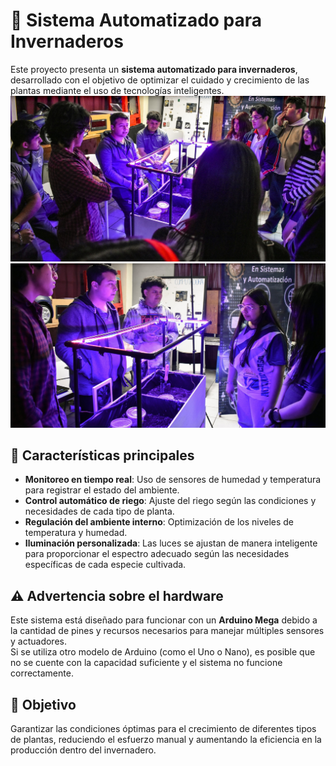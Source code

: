 # 🌱 Sistema Automatizado para Invernaderos

Este proyecto presenta un **sistema automatizado para invernaderos**, desarrollado con el objetivo de optimizar el cuidado y crecimiento de las plantas mediante el uso de tecnologías inteligentes.  
![Vista del sistema](./assets/img/foto.jpg)
![Vista del sistema](./assets/img/foto1.jpg)

## 🚀 Características principales
- **Monitoreo en tiempo real**: Uso de sensores de humedad y temperatura para registrar el estado del ambiente.  
- **Control automático de riego**: Ajuste del riego según las condiciones y necesidades de cada tipo de planta.  
- **Regulación del ambiente interno**: Optimización de los niveles de temperatura y humedad.  
- **Iluminación personalizada**: Las luces se ajustan de manera inteligente para proporcionar el espectro adecuado según las necesidades específicas de cada especie cultivada.  

## ⚠️ Advertencia sobre el hardware
Este sistema está diseñado para funcionar con un **Arduino Mega** debido a la cantidad de pines y recursos necesarios para manejar múltiples sensores y actuadores.  
Si se utiliza otro modelo de Arduino (como el Uno o Nano), es posible que no se cuente con la capacidad suficiente y el sistema no funcione correctamente.  

## 🎯 Objetivo
Garantizar las condiciones óptimas para el crecimiento de diferentes tipos de plantas, reduciendo el esfuerzo manual y aumentando la eficiencia en la producción dentro del invernadero.  
